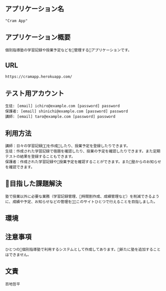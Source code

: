 ## アプリケーション名
    "Cram App"

## アプリケーション概要
    個別指導塾の学習記録や授業予定などを管理するアプリケーションです。

## URL
    https://cramapp.herokuapp.com/

## テスト用アカウント
    生徒: [email] ichiro@example.com [password] password
    保護者: [email] shinichi@example.com [password] password
    講師: [email] taro@example.com [password] password

## 利用方法
    講師：日々の学習記録を作成したり、授業予定を登録したりできます。
    生徒：作成された学習記録で宿題を確認したり、授業の予定を確認したりできます。また定期テストの結果を登録することもできます。
    保護者：作成された学習記録や授業予定を確認することができます。また塾からのお知らせを確認できます。

## 目指した課題解決
    塾で授業以外に必要な業務（学習記録管理、時間割作成、成績管理など）を削減できるように、成績や予定、お知らせなどの管理をこのサイトひとつで行えることを目指しました。

## 環境

## 注意事項
    ひとつの個別指導塾で利用するシステムとして作成してあります。新たに塾を追加することはできません。

## 文責
    百地哲平
